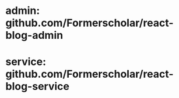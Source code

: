 # admin: github.com/Formerscholar/react-blog-admin


# service: github.com/Formerscholar/react-blog-service
